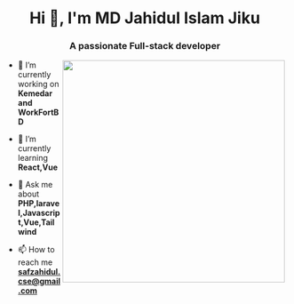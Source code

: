 <h1 align="center">Hi 👋, I'm MD Jahidul Islam Jiku</h1>
<h3 align="center">A passionate Full-stack developer</h3>
<img align="right" width="400" src="https://camo.githubusercontent.com/5ddf73ad3a205111cf8c686f687fc216c2946a75005718c8da5b837ad9de78c9/68747470733a2f2f7468756d62732e6766796361742e636f6d2f4576696c4e657874446576696c666973682d736d616c6c2e676966">

- 🔭 I’m currently working on **Kemedar and WorkFortBD**

- 🌱 I’m currently learning **React,Vue**

- 💬 Ask me about **PHP,laravel,Javascript,Vue,Tailwind**

- 📫 How to reach me **safzahidul.cse@gmail.com**
